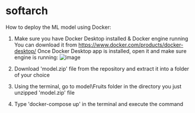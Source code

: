 # softarch

How to deploy the ML model using Docker:

1. Make sure you have Docker Desktop installed & Docker engine running
You can download it from https://www.docker.com/products/docker-desktop/ 
Once Docker Desktop app is installed, open it and make sure engine is running:
![image](https://user-images.githubusercontent.com/98345993/178155347-be1a82e5-6ab9-4e65-bc9b-d556f289a132.png)

3. Download 'model.zip' file from the repository and extract it into a folder of your choice
4. Using the terminal, go to model\Fruits folder in the directory you just unzipped 'model.zip' file
5. Type 'docker-compose up' in the terminal and execute the command
